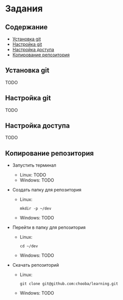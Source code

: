 # Задания

## Содержание

* [Установка git](#Установка-git)
* [Настройка git](#Настройка-git)
* [Настройка доступа](#Настройка-доступа)
* [Копирование репозитория](#Копирование-репозитория)

## Установка git

TODO

## Настройка git

TODO

## Настройка доступа

TODO

## Копирование репозитория

* Запустить терминал
  * Linux: TODO
  * Windows: TODO

* Создать папку для репозитория
  * Linux:
    ```
    mkdir -p ~/dev
    ```
  * Windows: TODO

* Перейти в папку для репозитория
  * Linux:
    ```
    cd ~/dev
    ```
  * Windows: TODO

* Скачать репозиторий
  * Linux:
    ```
    git clone git@github.com:chooba/learning.git
    ```
  * Windows: TODO
